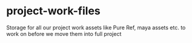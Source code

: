 # project-work-files
Storage for all our project work assets like Pure Ref, maya assets etc. to work on before we move them into full project
